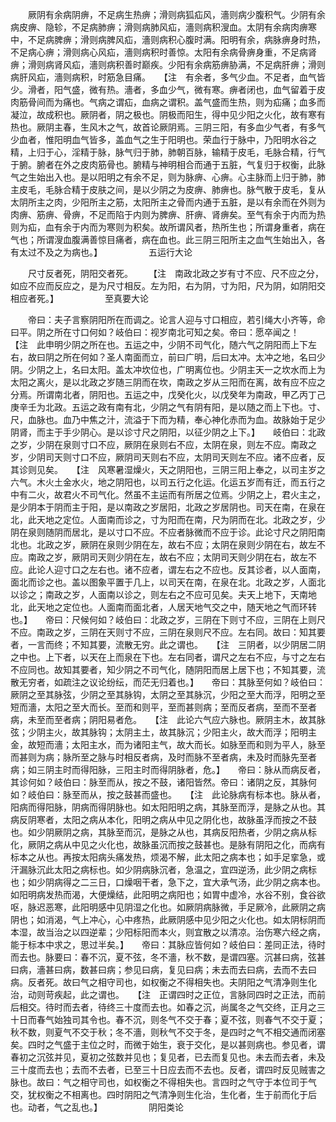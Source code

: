 <!-- { "loadSidebar": true } -->
　　厥阴有余病阴痹，不足病生热痹；滑则病狐疝风，濇则病少腹积气。少阴有余病皮痹、隐轸，不足病肺痹；滑则病肺风疝，濇则病积溲血。太阴有余病肉痹寒中，不足病脾痹；滑则病脾风疝，濇则病积心腹时满。阳明有余，病脉痹身时热，不足病心痹；滑则病心风疝，濇则病积时善惊。太阳有余病骨痹身重，不足病肾痹；滑则病肾风疝，濇则病积善时巅疾。少阳有余病筋痹胁满，不足病肝痹；滑则病肝风疝，濇则病积，时筋急目痛。　　【注　有余者，多气少血。不足者，血气皆少。滑者，阳气盛，微有热。濇者，多血少气，微有寒。痹者闭也，血气留着于皮肉筋骨间而为痛也。气病之谓疝，血病之谓积。盖气盛而生热，则为疝痛；血多而凝泣，故成积也。厥阴者，阴之极也。阴极而阳生，得中见少阳之火化，故有寒有热也。厥阴主春，生风木之气，故首论厥阴焉。三阴三阳，有多血少气者，有多气少血者，惟阳明血气皆多，盖血气之生于阳明也。荣血行于脉中，乃阳明水谷之精，上归于心，淫精于脉，脉气归于肺，肺朝百脉，输精于皮毛，毛脉合精，行气于腑。腑者在外之皮肉筋骨也。腑精与神明相合而通于五脏，气复归于权衡，此脉气之生始出入也。是以阳明之有余不足，则为脉痹、心痹。心主脉而上归于肺，肺主皮毛，毛脉合精于皮肤之间，是以少阴之为皮痹、肺痹也。脉气散于皮毛，复从太阴所主之肉，少阳所主之筋，太阳所主之骨而内通于五脏，是以有余而在外则为肉痹、筋痹、骨痹，不足而陷于内则为脾痹、肝痹、肾痹矣。至气有余于内而为热则为疝，血有余于内而为寒则为积矣。故所谓风者，热所生也；所谓身重者，病在气也；所谓溲血腹满善惊目痛者，病在血也。此三阴三阳所主之血气生始出入，各有太过不及之为病也。】
　　　　　五运行大论

　　尺寸反者死，阴阳交者死。
　　【注　南政北政之岁有寸不应、尺不应之分，如应不应而反应之，是为尺寸相反。左为阳，右为阴，寸为阳，尺为阴，如阴阳交相应者死。】
　　　　　至真要大论

　　帝曰：夫子言察阴阳所在而调之。论言人迎与寸口相应，若引绳大小齐等，命曰平。阴之所在寸口何如？岐伯曰：视岁南北可知之矣。帝曰：愿卒闻之！　　【注　此申明少阴之所在也。五运之中，少阴不司气化，随六气之阴阳而上下左右，故曰阴之所在何如？圣人南面而立，前曰广明，后曰太冲。太冲之地，名曰少阴。少阴之上，名曰太阳。盖太冲坎位也，广明离位也。少阴主天一之坎水而上为太阳之离火，是以北政之岁随三阴而在坎，南政之岁从三阳而在离，故有应不应之分焉。所谓南北者，阴阳也。五运之中，戊癸化火，以戊癸年为南政，甲乙丙丁己庚辛壬为北政。五运之政有南有北，少阴之气有阴有阳，是以随之而上下也。寸、尺，血脉也。血乃中焦之汁，流溢于下而为精，奉心神化赤而为血。故脉始于足少阴肾，而主于手少阴心。是以诊寸尺之阴阳，以征少阴之上下。】　　岐伯曰：北政之岁，少阴在泉则寸口不应，厥阴在泉则右不应，太阴在泉，则左不应。南政之岁，少阴司天则寸口不应，厥阴司天则右不应，太阴司天则左不应。诸不应者，反其诊则见矣。　　【注　风寒暑湿燥火，天之阴阳也，三阴三阳上奉之，以司主岁之六气。木火土金水火，地之阴阳也，以司五行之化运。化运五岁而有迁，而五行之中有二火，故君火不司气化。然虽不主运而有所居之位焉。少阴之上，君火主之，是少阴本于阴而主于阳，是以南政之岁居阳，北政之岁居阴也。司天在南，在泉在北，此天地之定位。人面南而诊之，寸为阳而在南，尺为阴而在北。北政之岁，少阴在泉则随阴而居北，是以寸口不应。不应者脉微而不应于诊。此论寸尺之阴阳南北也。北政之岁，厥阴在泉则少阴在左，故右不应；太阴在泉则少阴在右，故左不应。南政之岁，厥阴司天则少阴在左，故右不应；太阴司天则少阴在右，故左不应。此论人迎寸口之左右也。诸不应者，谓左右之不应也。反其诊者，以人面南，面北而诊之也。盖以图象平置于几上，以司天在南，在泉在北。北政之岁，人面北以诊之；南政之岁，人面南以诊之，则左右之不应可见矣。夫天上地下，天南地北，此天地之定位也。人面南而面北者，人居天地气交之中，随天地之气而环转也。】　　帝曰：尺候何如？岐伯曰：北政之岁，三阴在下则寸不应，三阴在上则尺不应。南政之岁，三阴在天则寸不应，三阴在泉则尺不应。左右同。故曰：知其要者，一言而终；不知其要，流散无穷。此之谓也。　　【注　三阴者，以少阴居二阴之中也。上下者，以天在上而泉在下也。左右同者，谓尺之左右不应，与寸之左右不应同也。故知其要者，知少阴之不司气化，随阴阳而居上居下也；不知其要，流散无穷者，如疏注之议论纷纭，而茫无归着也。】　　帝曰：其脉至何如？岐伯曰：厥阴之至其脉弦，少阴之至其脉钩，太阴之至其脉沉，少阳之至大而浮，阳明之至短而濇，太阳之至大而长。至而和则平，至而甚则病；至而反者病，至而不至者病，未至而至者病；阴阳易者危。　　【注　此论六气应六脉也。厥阴主木，故其脉弦；少阴主火，故其脉钩；太阴主土，故其脉沉；少阳主火，故大而浮；阳明主金，故短而濇；太阳主水，而为诸阳主气，故大而长。如脉至而和则为平人，脉至而甚则为病；脉所至之脉与时相反者病，及时而脉不至者病，未及时而脉先至者病；如三阴主时而得阳脉，三阳主时而得阴脉者，危。】　　帝曰：脉从而病反者，其诊何如？岐伯曰：脉至而从，按之不鼓，诸阳皆然。帝曰：诸阴之反，其脉何如？岐伯曰：脉至而从，按之鼓甚而盛也。　　【注　此论脉病有标本也。脉从者，阳病而得阳脉，阴病而得阴脉也。如太阳阳明之病，其脉至而浮，是脉之从也。其病反阴寒者，太阳之病从本化，阳明之病从中见之阴化也，故脉虽浮而按之不鼓也。如少阴厥阴之病，其脉至而沉，是脉之从也，其病反阳热者，少阴之病从标化，厥阴之病从中见之火化也，故脉虽沉而按之鼓甚也。是脉有阴阳之化，而病有标本之从也。再按太阳病头痛发热，烦渴不解，此太阳之病本也；如手足挛急，或汗漏脉沉此太阳之病标也。如少阴病脉沉者，急温之，宜四逆汤，此少阴之病标也；如少阴病得之二三日，口燥咽干者，急下之，宜大承气汤，此少阴之病本也。如阳明病发热而渴，大便燥结，此阳明之病阳也；如胃中虚冷，水谷不别，食谷欲呕，脉迟恶寒，此阳明感中见阴湿之化也。如厥阴病脉微，手足厥冷，此厥阴之病阴也；如消渴，气上冲心，心中疼热，此厥阴感中见少阳之火化也。如太阴标阴而本湿，故当治之以四逆辈；少阳标阳而本火，则宜散之以清凉。治伤寒六经之病，能于标本中求之，思过半矣。】　　帝曰：其脉应皆何如？岐伯曰：差同正法，待时而去也。脉要曰：春不沉，夏不弦，冬不濇，秋不数，是谓四塞。沉甚曰病，弦甚曰病，濇甚曰病，数甚曰病；参见曰病，复见曰病；未去而去曰病，去而不去曰病。反者死。故曰气之相守司也，如权衡之不得相失也。夫阴阳之气清净则生化治，动则苛疾起，此之谓也。　　【注　正谓四时之正位，言脉同四时之正法，而前后相交。待时而去者，待终三十度而去也。如春之沉，尚属冬之气交终，正月之三十日而春气始独司其令也。春不沉，则冬气不交于春；夏不弦，则春气不交于夏；秋不数，则夏气不交于秋；冬不濇，则秋气不交于冬，是四时之气不相交通而闭塞矣。四时之气盛于主位之时，而微于始生，衰于交化，是以甚则病也。参见者，谓春初之沉弦并见，夏初之弦数并见也；复见者，已去而复见也。未去而去者，未及三十度而去也；去而不去者，已至三十日应去而不去也。反者，谓四时反见贼害之脉也。故曰：气之相守司也，如权衡之不得相失也。言四时之气守于本位司于气交，犹权衡之不相离也。四时阴阳之气清净则生化治，生化者，生于前而化于后也。动者，气之乱也。】
　　　　　阴阳类论

